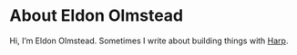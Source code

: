 # About Eldon Olmstead

Hi, I’m Eldon Olmstead. Sometimes I write about building things with [Harp](http://harpjs.com).
